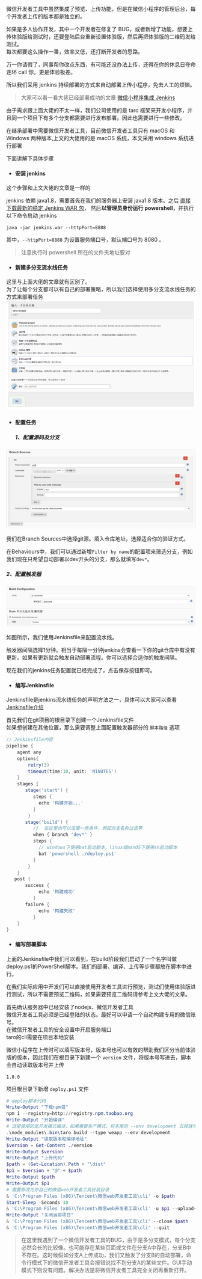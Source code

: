 微信开发者工具中虽然集成了预览、上传功能，但是在微信小程序的管理后台，每个开发者上传的版本都是独立的。

如果是多人协作开发，其中一个开发者在修复了 BUG，或者新增了功能，想要上传体验版给测试时，还要登陆后台重新设置体验版，然后再把体验版的二维码发给测试。  
每次都要这么操作一番，效率又低，还打断开发者的思路。

万一你请假了，同事帮你改点东西，有可能还没办法上传，还得在你的休息日夺命连环 call 你。更是体验极差。

所以我们采用 jenkins 持续部署的方式来自动部署上传小程序，免去人工的烦恼。

> 大家可以看一看大佬已经部署成功的文章 [微信小程序集成 Jenkins](https://github.com/yingye/Blog/issues/8)

由于需求跟上面大佬的不太一样，我们公司使用的是 taro 框架来开发小程序，并且同一个项目下有多个分支都需要进行发布部署。因此也需要进行一些修改。

在继承部署中需要微信开发者工具，目前微信开发者工具只有 macOS 和 Windows 两种版本,上文的大佬用的是 macOS 系统，本文采用 windows 系统进行部署

下面讲解下具体步骤

- #### 安装 jenkins
这个步骤和上文大佬的文章是一样的

jenkins 依赖 java1.8，需要首先在我们的服务器上安装 java1.8 版本。之后 [直接下载最新的稳定 Jenkins WAR 包](http://mirrors.jenkins.io/war-stable/latest/jenkins.war)，
然后**以管理员身份运行 powershell**，并执行以下命令启动 jenkins

```shell
java -jar jenkins.war --httpPort=8888
```

其中，`--httpPort=8888` 为设置服务端口号，默认端口号为 8080 。

> 注意执行时 powershell 所在的文件夹地址要对

- #### 新建多分支流水线任务
这里与上面大佬的文章就有区别了。  
为了让每个分支都可以有自己的部署策略，所以我们选择使用多分支流水线任务的方式来部署任务  
![img](../images/jtw1.png)

- #### 配置任务

  ##### 1、配置源码及分支

![img](../images/jtw2.png)

我们在Branch Sources中选择git源。填入仓库地址，选择适合你的验证方式。  

在Behaviours中，我们可以通过新增`Filter by name`的配置项来筛选分支，例如我们现在只希望自动部署以dev开头的分支，那么就填写`dev*`。

  ##### 2、配置触发器

![img](../images/jtw3.png)

如图所示，我们使用Jenkinsfile来配置流水线。  

触发器间隔选择1分钟。相当于每隔一分钟jenkins会查看一下你的git仓库中有没有更新。如果有更新就会触发自动部署流程。你可以选择合适你的触发间隔。

现在我们的jenkins任务配置就已经完成了，点击保存按钮即可。

- #### 编写Jenkinsfile

Jenkinsfile是jenkins流水线任务的声明方法之一，具体可以大家可以查看[Jenkinsfile介绍](https://jenkins.io/zh/doc/book/pipeline/jenkinsfile/)  

首先我们在git项目的根目录下创建一个Jenkinsfile文件  
如果想创建在其他位置，那么需要调整上面配置触发器部分的 `脚本路径` 选项


``` Groovy 
// Jenkinsfile内容
pipeline {
    agent any
    options{
        retry(3)
        timeout(time:10, unit: 'MINUTES')
    }
    stages {
       stage('start') {
          steps {
            echo '构建开始...'
          }
        }
       stage('build') {
          //  在这里也可以设置一些条件，例如分支名称过滤等
          when { branch 'dev*' }
          steps {
            // windows下使用bat启动脚本，linux或manOS下使用sh启动脚本
            bat 'powershell ./deploy.ps1'
          }
        }
    }
   post {
       success {
            echo '构建成功'
          }
       failure {
            echo '构建失败'
          }
    }
}
```

- #### 编写部署脚本
上面的Jenkinsfile中我们可以看到，在build阶段我们启动了一个名字叫做deploy.ps1的PowerShell脚本。我们的部署、编译、上传等步骤都放在脚本中进行。  

在我们实际应用中开发们可以直接使用开发者工具进行预览，测试们使用体验版进行测试，所以不需要预览二维码，如果需要预览二维码请参考上文大佬的文章。

首先确认服务器中已经安装了nodejs、微信开发者工具  
微信开发者工具必须是已经登陆的状态。最好可以申请一个自动构建专用的微信账号。  
在微信开发者工具的安全设置中开启服务端口   
taro的cli需要在项目本地安装

微信小程序在上传时可以填写版本号，版本号也可以有效的帮助我们区分当前体验版的版本，因此我们在根目录下新建一个 `version` 文件，将版本号写进去，脚本会自动读取版本号并上传
```
1.0.0
```

项目根目录下新增 `deploy.ps1` 文件
```PowerShell
# deploy脚本代码
Write-Output "下载npm包"
npm i --registry=http://registry.npm.taobao.org
Write-Output "开始编译"
# 这里使用的是开发模式编译，如果需要生产模式，将末尾的 --env development 去掉就可以了
.\node_modules\.bin\taro build --type weapp --env development
Write-Output "读取版本和编译地址"
$version = Get-Content ./version
Write-Output $version
Write-Output "上传代码"
$path = (Get-Location).Path + "\dist"
$p1 = $version + "@" + $path
Write-Output $path
Write-Output $p1
# 需要修改为你自己的微信web开发者工具安装目录
& 'C:\Program Files (x86)\Tencent\微信web开发者工具\cli' -o $path
Start-Sleep -Seconds 10
& 'C:\Program Files (x86)\Tencent\微信web开发者工具\cli' -u $p1 --upload-desc '自动构建'
Write-Output "关闭当前项目"
& 'C:\Program Files (x86)\Tencent\微信web开发者工具\cli' --close $path
& 'C:\Program Files (x86)\Tencent\微信web开发者工具\cli' --quit
```

> 在这里我遇到了一个微信开发者工具的BUG，由于是多分支模式，每个分支必然会长的比较像。也可能存在某些页面或文件在分支A中存在，分支B中不存在。这时候假如分支A上传成功，我们又触发了分支B的自动部署，命令行模式下的微信开发者工具会报错说找不到分支A的某些文件。GUI手动模式下则没有问题。解决办法是将微信开发者工具完全关闭再重新打开。

